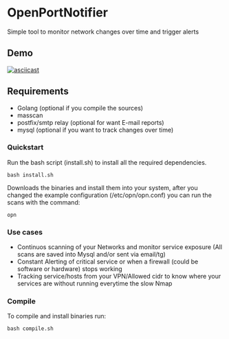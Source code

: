 # OpenPortNotifier
Simple tool to monitor network changes over time and trigger alerts

## Demo
[![asciicast](https://asciinema.org/a/cUL1ksv8JaNrZvM2PgNUjyuyj.png)](https://asciinema.org/a/cUL1ksv8JaNrZvM2PgNUjyuyj)

## Requirements

- Golang (optional if you compile the sources)
- masscan 
- postfix/smtp relay (optional for want E-mail reports)
- mysql (optional if you want to track changes over time)


### Quickstart

Run the bash script (install.sh) to install all the required dependencies.

```bash install.sh```

Downloads the binaries and install them into your system, after you changed the example configuration (/etc/opn/opn.conf) you can run the scans with the command:

```opn```

### Use cases
- Continuos scanning of your Networks and monitor service exposure (All scans are saved into Mysql and/or sent via email/tg)
- Constant Alerting of critical service or when a firewall (could be software or hardware) stops working
- Tracking service/hosts from your VPN/Allowed cidr to know where your services are without running everytime the slow Nmap 

### Compile

To compile and install binaries run: 

```bash compile.sh```
